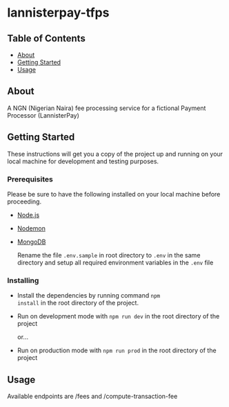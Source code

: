 # lannisterpay-tfps

## Table of Contents

-   [About](#about)
-   [Getting Started](#getting_started)
-   [Usage](#usage)

## About <a name = "about"></a>

A NGN (Nigerian Naira) fee processing service for a fictional Payment Processor (LannisterPay)

## Getting Started <a name = "getting_started"></a>

These instructions will get you a copy of the project up and running on your local machine for development and testing purposes.

### Prerequisites

Please be sure to have the following installed on your local machine before proceeding.

-   [Node.js](https://nodejs.org/en/)
-   [Nodemon](https://nodemon.io/)
-   [MongoDB](https://www.mongodb.com/)

    Rename the file <code>.env.sample</code> in root directory to <code>.env</code> in the same directory and setup
    all required environment variables in the <code>.env</code> file

### Installing

-   Install the dependencies by running command <code>npm install</code> in the root directory of the project.

-   Run on development mode with <code>npm run dev</code> in the root directory of the project

    or...

-   Run on production mode with <code>npm run prod</code> in the root directory of the project

## Usage <a name = "usage"></a>

Available endpoints are /fees and /compute-transaction-fee
